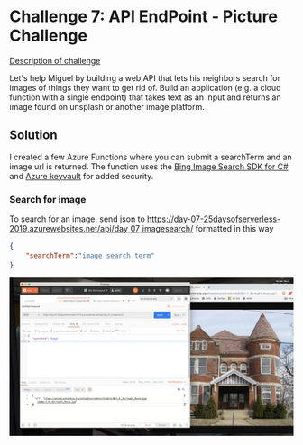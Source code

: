 # Challenge 7: API EndPoint - Picture Challenge

[Description of challenge](https://25daysofserverless.com/calendar/7)

Let's help Miguel by building a web API that lets his neighbors search for images of things they want to get rid of. Build an application (e.g. a cloud function with a single endpoint) that takes text as an input and returns an image found on unsplash or another image platform.

## Solution 

I created a few Azure Functions where you can submit a searchTerm and an image url is returned. The function uses the [Bing Image Search SDK for C#](https://docs.microsoft.com/en-us/azure/cognitive-services/bing-image-search/image-search-sdk-quickstart) and [Azure keyvault](https://docs.microsoft.com/en-us/azure/app-service/app-service-key-vault-references) for added security.


### Search for image

To search for an image, send json to https://day-07-25daysofserverless-2019.azurewebsites.net/api/day_07_imagesearch/ formatted in this way
```json
{
    "searchTerm":"image search term"
} 
```

![Demo](demo_07.png "Demo")
